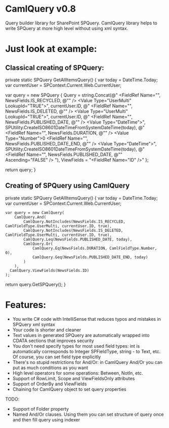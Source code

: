 CamlQuery v0.8
==============

Query builder library for SharePoint SPQuery.
CamlQuery library helps to write SPQuery at more high level without using xml syntax.

# Just look at example:

## Classical creating of SPQuery:

private static SPQuery GetAllItemsQuery()
{
  var today = DateTime.Today;
	var currentUser = SPContext.Current.Web.CurrentUser;

  var query = new SPQuery
  {
    Query = string.Concat(@"<Where>
      <And>
         <And>
            <And>
               <NotIncludes>
                  <FieldRef Name=\"", NewsFields.IS_RECYCLED, @"\" />
                  <Value Type=\"UserMulti\" LookupId=\"TRUE\">", currentUser.ID, @"</Value>
               </NotIncludes>
               <NotIncludes>
                  <FieldRef Name=\"", NewsFields.IS_DELETED, @"\" />
                  <Value Type=\"UserMulti\" LookupId=\"TRUE\">", currentUser.ID, @"</Value>
               </NotIncludes>
            </And>
            <Leq>
               <FieldRef Name=\"", NewsFields.PUBLISHED_DATE, @"\" />
               <Value Type=\"DateTime\">", SPUtility.CreateISO8601DateTimeFromSystemDateTime(today), @"</Value>
            </Leq>
         </And>
         <Or>
            <Eq>
               <FieldRef Name=\"", NewsFields.DURATION, @"\" />
               <Value Type=\"Number\">0</Value>
            </Eq>
            <Geq>
               <FieldRef Name=\"", NewsFields.PUBLISHED_DATE_END, @"\" />
               <Value Type=\"DateTime\">", SPUtility.CreateISO8601DateTimeFromSystemDateTime(today), @"</Value>
            </Geq>
         </Or>
      </And>
    </Where>
    <OrderBy>
      <FieldRef Name=\"", NewsFields.PUBLISHED_DATE, @"\" Ascending=\"FALSE\" />
    </OrderBy>"),
    ViewFields = "<FieldRef Name=\"ID\" />"
  };

  return query;
}

## Creating of SPQuery using CamlQuery

private static SPQuery GetAllItemsQuery()
{
  var today = DateTime.Today;
	var currentUser = SPContext.Current.Web.CurrentUser;

	var query = new CamlQuery(
		CamlQuery.And(
			CamlQuery.NotIncludes(NewsFields.IS_RECYCLED, CamlFieldType.UserMulti, currentUser.ID, true),
			CamlQuery.NotIncludes(NewsFields.IS_DELETED, CamlFieldType.UserMulti, currentUser.ID, true),
			CamlQuery.Leq(NewsFields.PUBLISHED_DATE, today),
			CamlQuery.Or(
				CamlQuery.Eq(NewsFields.DURATION, CamlFieldType.Number, 0),
				CamlQuery.Geq(NewsFields.PUBLISHED_DATE_END, today)
			)
		),
	  CamlQuery.ViewFields(NewsFields.ID)
	);

  return query.GetSPQuery();
}

# Features:
- You write C# code with IntelliSense that reduces typos and mistakes in SPQuery xml syntax
- Your code is shorter and cleaner
- Text values in generated SPQuery are automatically wrapped into CDATA sections that improves security
- You don't need specify types for most used field types: int is automatically corresponds to Integer SPFieldType, string - to Text, etc.
Of course, you can set field type explicitly
- There's no stupid restrictions for And/Or: in CamlQuery And/Or you can put as much conditions as you want
- High level operators for some operations: Between, NotIn, etc.
- Support of RowLimit, Scope and ViewFieldsOnly attributes
- Support of OrderBy and ViewFields
- Chaining for CamlQuery object to set query properties

TODO:
- Support of Folder property
- Named And/Or clauses. Using them you can set structure of query once and then fill query using indexer
